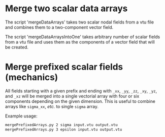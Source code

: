 # Merge two scalar data arrays

The script 'mergeDataArrays' takes two scalar nodal fields from a vtu file and combines them to a
two-component vector field.

The script 'mergeDataArraysIntoOne' takes arbitrary number of scalar fields from
a vtu file and uses them as the components of a vector field that will be
created.

# Merge prefixed scalar fields (mechanics)

All fields starting with a given prefix and ending with `_xx`, `_yy`, `_zz`,
`_xy`, `_yz`, and `_xz` will be merged into a single vectorial array with four
or six components depending on the given dimension.
This is useful to combine arrays like `sigma_xx`, _etc._ to single `sigma`
array.

Example usage:
```sh
mergePrefixedArrays.py 2 sigma input.vtu output.vtu
mergePrefixedArrays.py 3 epsilon input.vtu output.vtu
```